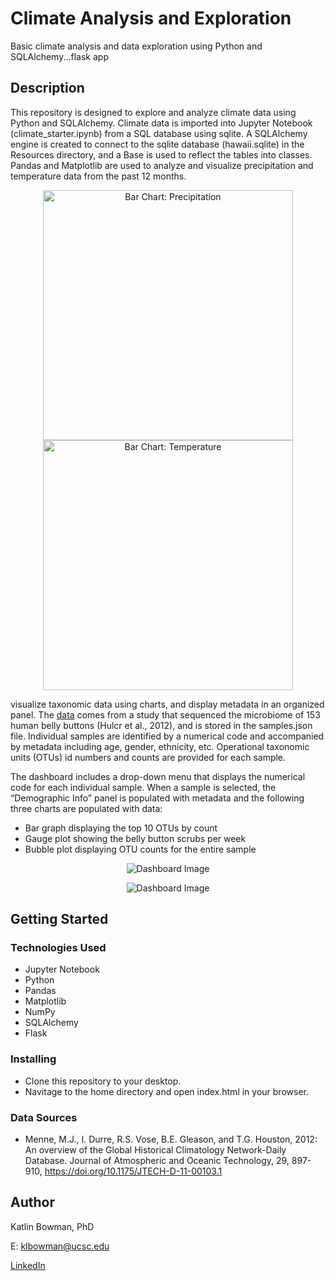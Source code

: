 # Climate Analysis and Exploration 

Basic climate analysis and data exploration using Python and SQLAlchemy...flask app

## Description

This repository is designed to explore and analyze climate data using Python and SQLAlchemy. Climate data is imported into Jupyter Notebook (climate_starter.ipynb) from a SQL database using sqlite. A SQLAlchemy engine is created to connect to the sqlite database (hawaii.sqlite) in the Resources directory, and a Base is used to reflect the tables into classes. Pandas and Matplotlib are used to analyze and visualize precipitation and temperature data from the past 12 months. 

<p align="center">
  <img src="https://user-images.githubusercontent.com/74067302/146426590-1af40c96-2eb9-41bf-8c24-91a2f3255091.png" alt="Bar Chart: Precipitation" width="400"/>
  <img src="https://user-images.githubusercontent.com/74067302/146426600-9f1b4237-d2d7-42b4-bedd-50bd08b6a4d5.png" alt="Bar Chart: Temperature" width="400"/>
</p>


visualize taxonomic data using charts, and display metadata in an organized panel. The [data](http://robdunnlab.com/projects/belly-button-biodiversity/results-and-data/) comes from a study that sequenced the microbiome of 153 human belly buttons (Hulcr et al., 2012), and is stored in the samples.json file. Individual samples are identified by a numerical code and accompanied by metadata including age, gender, ethnicity, etc. Operational taxonomic units (OTUs) id numbers and counts are provided for each sample.

The dashboard includes a drop-down menu that displays the numerical code for each individual sample. When a sample is selected, the “Demographic Info” panel is populated with metadata and the following three charts are populated with data:
* Bar graph displaying the top 10 OTUs by count
* Gauge plot showing the belly button scrubs per week
* Bubble plot displaying OTU counts for the entire sample

<p align="center">
  <img src="https://user-images.githubusercontent.com/74067302/145615550-98e49162-44c9-4e39-9050-ba837dc42863.png" alt="Dashboard Image"/>
</p>
<p align="center">
  <img src="https://user-images.githubusercontent.com/74067302/145615561-5fc19f35-646b-47aa-9f63-4a93a495efe5.png" alt="Dashboard Image"/>
</p>

## Getting Started

### Technologies Used 

* Jupyter Notebook
* Python
* Pandas
* Matplotlib
* NumPy
* SQLAlchemy
* Flask

### Installing

* Clone this repository to your desktop.
* Navitage to the home directory and open index.html in your browser.

### Data Sources

* Menne, M.J., I. Durre, R.S. Vose, B.E. Gleason, and T.G. Houston, 2012: An overview of the Global Historical Climatology Network-Daily Database. Journal of Atmospheric and Oceanic Technology, 29, 897-910, https://doi.org/10.1175/JTECH-D-11-00103.1


## Author

Katlin Bowman, PhD

E: klbowman@ucsc.edu

[LinkedIn](https://www.linkedin.com/in/katlin-bowman/)
